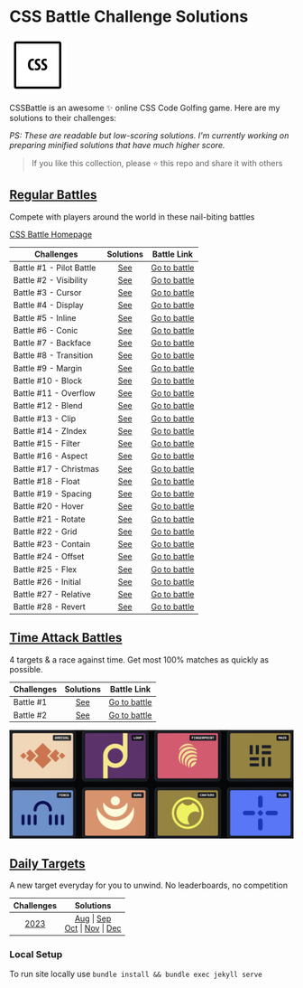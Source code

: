 # CSS Battle Challenge Solutions

![Logo](./assets/logo.png)

CSSBattle is an awesome ✨ online CSS Code Golfing game. Here are my solutions to their challenges:

<em>PS: These are readable but low-scoring solutions. I'm currently working on preparing minified solutions that have much higher score.</em>

> If you like this collection, please ⭐️ this repo and share it with others

## [Regular Battles](./battles/README.md)

Compete with players around the world in these nail-biting battles

[CSS Battle Homepage](https://cssbattle.dev/battles)

| Challenges               |              Solutions              |                   Battle Link                   |
| ------------------------ | :---------------------------------: | :---------------------------------------------: |
| Battle #1 - Pilot Battle | [See](./battles/01-pilot-battle.md) | [Go to battle](https://cssbattle.dev/battle/1)  |
| Battle #2 - Visibility   |  [See](./battles/02-visibility.md)  | [Go to battle](https://cssbattle.dev/battle/2)  |
| Battle #3 - Cursor       |    [See](./battles/03-cursor.md)    | [Go to battle](https://cssbattle.dev/battle/3)  |
| Battle #4 - Display      |   [See](./battles/04-display.md)    | [Go to battle](https://cssbattle.dev/battle/4)  |
| Battle #5 - Inline       |    [See](./battles/05-inline.md)    | [Go to battle](https://cssbattle.dev/battle/5)  |
| Battle #6 - Conic        |    [See](./battles/06-conic.md)     | [Go to battle](https://cssbattle.dev/battle/6)  |
| Battle #7 - Backface     |   [See](./battles/07-backface.md)   | [Go to battle](https://cssbattle.dev/battle/7)  |
| Battle #8 - Transition   |  [See](./battles/08-transition.md)  | [Go to battle](https://cssbattle.dev/battle/8)  |
| Battle #9 - Margin       |    [See](./battles/09-margin.md)    | [Go to battle](https://cssbattle.dev/battle/9)  |
| Battle #10 - Block       |    [See](./battles/10-block.md)     | [Go to battle](https://cssbattle.dev/battle/10) |
| Battle #11 - Overflow    |   [See](./battles/11-overflow.md)   | [Go to battle](https://cssbattle.dev/battle/11) |
| Battle #12 - Blend       |    [See](./battles/12-blend.md)     | [Go to battle](https://cssbattle.dev/battle/12) |
| Battle #13 - Clip        |     [See](./battles/13-clip.md)     | [Go to battle](https://cssbattle.dev/battle/13) |
| Battle #14 - ZIndex      |    [See](./battles/14-zIndex.md)    | [Go to battle](https://cssbattle.dev/battle/14) |
| Battle #15 - Filter      |    [See](./battles/15-filter.md)    | [Go to battle](https://cssbattle.dev/battle/15) |
| Battle #16 - Aspect      |    [See](./battles/16-aspect.md)    | [Go to battle](https://cssbattle.dev/battle/16) |
| Battle #17 - Christmas   |  [See](./battles/17-christmas.md)   | [Go to battle](https://cssbattle.dev/battle/17) |
| Battle #18 - Float       |    [See](./battles/18-float.md)     | [Go to battle](https://cssbattle.dev/battle/18) |
| Battle #19 - Spacing     |   [See](./battles/19-spacing.md)    | [Go to battle](https://cssbattle.dev/battle/19) |
| Battle #20 - Hover       |    [See](./battles/20-hover.md)     | [Go to battle](https://cssbattle.dev/battle/20) |
| Battle #21 - Rotate      |    [See](./battles/21-rotate.md)    | [Go to battle](https://cssbattle.dev/battle/21) |
| Battle #22 - Grid        |     [See](./battles/22-grid.md)     | [Go to battle](https://cssbattle.dev/battle/22) |
| Battle #23 - Contain     |   [See](./battles/23-contain.md)    | [Go to battle](https://cssbattle.dev/battle/23) |
| Battle #24 - Offset      |    [See](./battles/24-offset.md)    | [Go to battle](https://cssbattle.dev/battle/24) |
| Battle #25 - Flex        |     [See](./battles/25-flex.md)     | [Go to battle](https://cssbattle.dev/battle/25) |
| Battle #26 - Initial     |   [See](./battles/26-initial.md)    | [Go to battle](https://cssbattle.dev/battle/26) |
| Battle #27 - Relative    |   [See](./battles/27-relative.md)   | [Go to battle](https://cssbattle.dev/battle/27) |
| Battle #28 - Revert      |    [See](./battles/28-revert.md)    | [Go to battle](https://cssbattle.dev/battle/28) |

## [Time Attack Battles](./time-attack/README.md)

4 targets & a race against time. Get most 100% matches as quickly as possible.

| Challenges |               Solutions                |                            Battle Link                            |
| ---------- | :------------------------------------: | :---------------------------------------------------------------: |
| Battle #1  | [See](./time-attack/01-time-attack.md) | [Go to battle](https://cssbattle.dev/battle/OzwOT17YcT3b8TbNevqv) |
| Battle #2  | [See](./time-attack/02-time-attack.md) | [Go to battle](https://cssbattle.dev/battle/9crk8153AW0QGM8Ne9Ty) |

![Battle Art](./assets/time-battles.png)

## [Daily Targets](https://cssbattle.dev/daily)

A new target everyday for you to unwind. No leaderboards, no competition

|               Challenges               |                                                                                          Solutions                                                                                          |
| :------------------------------------: | :-----------------------------------------------------------------------------------------------------------------------------------------------------------------------------------------: |
| [2023](./daily-targets/2023/README.md) | [Aug](./daily-targets/2023/aug.md) \| [Sep](./daily-targets/2023/sep.md) <br>[Oct](./daily-targets/2023/oct.md) \| [Nov](./daily-targets/2023/nov.md) \| [Dec](./daily-targets/2023/dec.md) |

### Local Setup

To run site locally use `bundle install && bundle exec jekyll serve`
